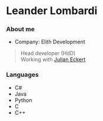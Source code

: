 # Leander Lombardi
### About me
* Company: Elith Development
> Head developer (HdD)\
> Working with [Julian Eckert](https://github.com/hypejulian)
### Languages
* C#
* Java
* Python
* C
* C++

